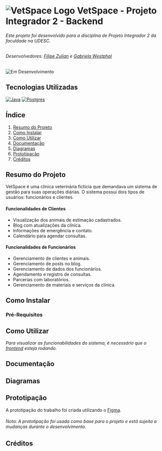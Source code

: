 # ![VetSpace Logo](./Doc/imgs/logo.png) VetSpace - Projeto Integrador 2 - Backend

###### Este projeto foi desenvolvido para a disciplina de Projeto Integrador 2 da faculdade na UDESC.

###### Desenvolvedores: [Filipe Zulian](https://github.com/filipezulian) e [Gabriela Westphal](https://github.com/gabiiwestphal)

![Em Desenvolvimento](https://img.shields.io/badge/Status-Em_Desenvolvimento-green)

## Tecnologias Utilizadas
[![Java](https://skillicons.dev/icons?i=java)](https://www.java.com/en/)
[![Postgres](https://skillicons.dev/icons?i=postgres)](https://www.postgresql.org/)

## Índice
1. [Resumo do Projeto](#resumo-do-projeto)
2. [Como Instalar](#como-instalar)
3. [Como Utilizar](#como-utilizar)
4. [Documentação](#documentação)
5. [Diagramas](#diagramas)
6. [Prototipação](#prototipação)
7. [Créditos](#créditos)

## Resumo do Projeto
VetSpace é uma clínica veterinária fictícia que demandava um sistema de gestão para suas operações diárias. O sistema possui dois tipos de usuários: funcionários e clientes.

#### Funcionalidades de Clientes
- Visualização dos animais de estimação cadastrados.
- Blog com atualizações da clínica.
- Informações de emergência e contato.
- Calendário para agendar consultas.

#### Funcionalidades de Funcionários
- Gerenciamento de clientes e animais.
- Gerenciamento de posts no blog.
- Gerenciamento de dados dos funcionários.
- Agendamento e registro de consultas.
- Parcerias com laboratórios.
- Gerenciamento de materiais e serviços da clínica.

## Como Instalar
### Pré-Requisitos

## Como Utilizar
*Para visualizar as funcionabilidades do sistema, é necessário que o [frontend](https://github.com/filipezulian/vetspace-react-frontend) esteja rodando.*


## Documentação

## Diagramas

## Prototipação
A prototipação do trabalho foi criada utilizando o [Figma](https://www.figma.com/file/Vw7sFNBr5wC8mAd1xLjEXg/Pin2?type=design&node-id=0%3A1&mode=design&t=TYcvK2qp5TAtCPdt-1).

###### *Nota: A prototipação foi usada como base para o projeto e está sujeita a mudanças durante o desenvolvimento.*

## Créditos
